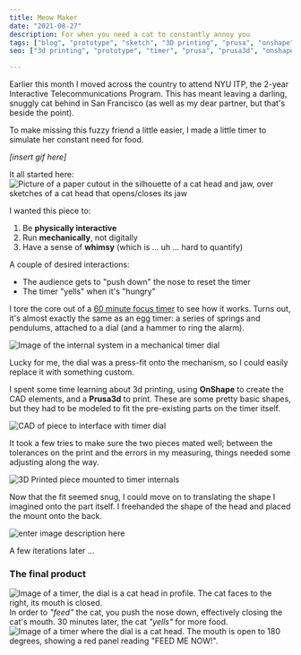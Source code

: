 ```yaml
---
title: Meow Maker
date: "2021-08-27"
description: For when you need a cat to constantly annoy you
tags: ["blog", "prototype", "sketch", "3D printing", "prusa", "onshape"]
seo: ["3d printing", "prototype", "timer", "prusa", "prusa3d", "onshape"]

---
```

Earlier this month I moved across the country to attend NYU ITP, the 2-year Interactive Telecommunications Program. This has meant leaving a darling, snuggly cat behind in San Francisco (as well as my dear partner, but that's beside the point). 

To make missing this fuzzy friend a little easier, I made a little timer to simulate her constant need for food. 

*[insert gif here]*

It all started here: ![Picture of a paper cutout in the silhouette of a cat head and jaw, over sketches of a cat head that opens/closes its jaw](https://firebasestorage.googleapis.com/v0/b/sketch-blog-857c6.appspot.com/o/cat-timer%2FE2B92FE4-0BCE-4A84-889F-A5C7CDB08EF6.jpg?alt=media&token=42a09256-3804-4575-a60f-c5a85ffac8e0)

I wanted this piece to: 
1. Be **physically interactive** 
2. Run **mechanically**, not digitally 
3. Have a sense of **whimsy** (which is ... uh ... hard to quantify) 

A couple of desired interactions: 
- The audience gets to  "push down" the nose to reset the timer 
- The timer "yells" when it's "hungry" 

I tore the core out of a [60 minute focus timer](https://amazon.com/gp/product/B07PRZ5BXS) to see how it works. Turns out, it's almost exactly the same as an egg timer: a series of springs and pendulums, attached to a dial (and a hammer to ring the alarm). 

![Image of the internal system in a mechanical timer dial](https://firebasestorage.googleapis.com/v0/b/sketch-blog-857c6.appspot.com/o/cat-timer%2FD5611CEA-F553-4C7F-96CB-B6DF3CC2197B.jpg?alt=media&token=f07aea85-54f7-41cd-96d2-6c8df5bd391a)

Lucky for me, the dial was a press-fit onto the mechanism, so I could easily replace it with something custom. 

I spent some time learning about 3d printing, using **OnShape** to create the CAD elements, and a **Prusa3d** to print. These are some pretty basic shapes, but they had to be modeled to fit the pre-existing parts on the timer itself. 

![CAD of piece to interface with timer dial](https://firebasestorage.googleapis.com/v0/b/sketch-blog-857c6.appspot.com/o/cat-timer%2FCEA7D261-4353-4D3F-83B4-72C367A8BFD2%202.jpg?alt=media&token=3f125920-d68b-4e75-93b8-831404cd51cf)

It took a few tries to make sure the two pieces mated well; between the tolerances on the print and the errors in my measuring, things needed some adjusting along the way. 

![3D Printed piece mounted to timer internals](https://firebasestorage.googleapis.com/v0/b/sketch-blog-857c6.appspot.com/o/cat-timer%2FB10A35AC-96A4-46D9-973F-59EE4F08C998.jpg?alt=media&token=15d10ef4-c50d-420d-ade2-5475aae08370)

Now that the fit seemed snug, I could move on to translating the shape I imagined onto the part itself. I freehanded the shape of the head and placed the mount onto the back. 

![enter image description here](https://firebasestorage.googleapis.com/v0/b/sketch-blog-857c6.appspot.com/o/cat-timer%2F0A8D54E0-1C3F-4E9D-BAA9-49671C301CEE.jpg?alt=media&token=fda60719-3f25-4549-893f-5585ebfa7206)

A few iterations later ... 



### The final product

![Image of a timer, the dial is a cat head in profile. The cat faces to the right, its mouth is closed.](https://firebasestorage.googleapis.com/v0/b/sketch-blog-857c6.appspot.com/o/6F4FA6E9-6104-440B-B7A3-837555684355.jpg?alt=media&token=1ceef497-88f0-4c7f-ae3d-f09b7a9f736b)
In order to *"feed"* the cat, you push the nose down, effectively closing the cat's mouth. 
30 minutes later, the cat *"yells"* for more food. 
![Image of a timer where the dial is a cat head. The mouth is open to 180 degrees, showing a red panel reading "FEED ME NOW!".](https://firebasestorage.googleapis.com/v0/b/sketch-blog-857c6.appspot.com/o/3BFCE2CC-18C2-4D7F-9491-39E2339BADC6.jpg?alt=media&token=543c4909-f4a6-4166-9b70-048b0f39e4b9)
<!--stackedit_data:
eyJoaXN0b3J5IjpbLTIwNzk4NjAzMTQsLTg0NjM0ODc2Niw3NT
c5OTY3NzEsLTIxMjQwMzU1NjIsLTE2NTYyNTI2NDEsLTk0MzQ2
Nzg1MCwtMTcwNTk1MDQ4LC0xMTY4NzAyOTE3LDk4MjE4MzQzMi
wtNjE4ODcxNzUxXX0=
-->